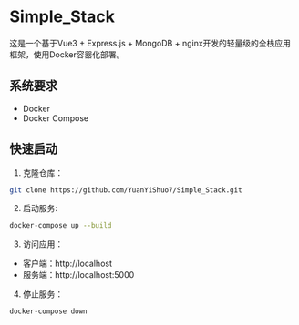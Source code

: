 # Simple_Stack

这是一个基于Vue3 + Express.js + MongoDB + nginx开发的轻量级的全栈应用框架，使用Docker容器化部署。

## 系统要求
- Docker
- Docker Compose

## 快速启动

1. 克隆仓库：
```bash
git clone https://github.com/YuanYiShuo7/Simple_Stack.git
```
2. 启动服务:
```bash
docker-compose up --build
```
3. 访问应用：
- 客户端：http://localhost
- 服务端：http://localhost:5000

4. 停止服务：
```bash
docker-compose down
```